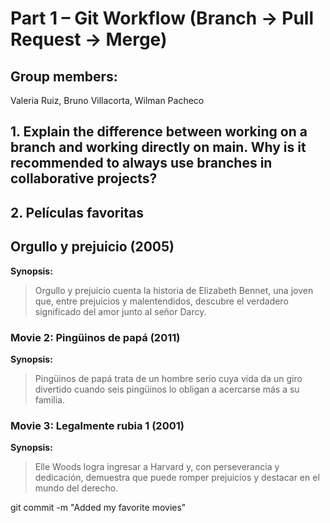 # Part 1 – Git Workflow (Branch → Pull Request → Merge)
## Group members: 
Valeria Ruiz, Bruno Villacorta, Wilman Pacheco

## 1. Explain the difference between working on a branch and working directly on main. Why is it recommended to always use branches in collaborative projects?


## 2. Películas favoritas

## Orgullo y prejuicio (2005)
**Synopsis:**
>Orgullo y prejuicio cuenta la historia de Elizabeth Bennet, una joven que, entre prejuicios y malentendidos, descubre el verdadero significado del amor junto al señor Darcy.

### Movie 2: Pingüinos de papá (2011)
**Synopsis:**
>Pingüinos de papá trata de un hombre serio cuya vida da un giro divertido cuando seis pingüinos lo obligan a acercarse más a su familia.

### Movie 3: Legalmente rubia 1 (2001)
**Synopsis:**
>Elle Woods logra ingresar a Harvard y, con perseverancia y dedicación, demuestra que puede romper prejuicios y destacar en el mundo del derecho.

git commit -m "Added my favorite movies"
